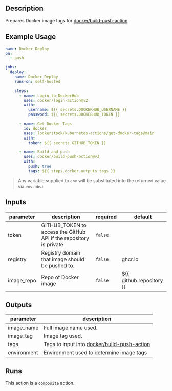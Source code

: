 <!-- action-docs-description -->

## Description

Prepares Docker image tags for [docker/build-push-action](https://github.com/docker/build-push-action)

<!-- action-docs-description -->

## Example Usage

```yaml
name: Docker Deploy
on:
  - push

jobs:
  deploy:
    name: Docker Deploy
    runs-on: self-hosted

    steps:
      - name: Login to DockerHub
        uses: docker/login-action@v2
        with:
          username: ${{ secrets.DOCKERHUB_USERNAME }}
          password: ${{ secrets.DOCKERHUB_TOKEN }}

      - name: Get Docker Tags
        id: docker
        uses: lockerstock/kubernetes-actions/get-docker-tags@main
        with:
          token: ${{ secrets.GITHUB_TOKEN }}

      - name: Build and push
        uses: docker/build-push-action@v3
        with:
          push: true
          tags: ${{ steps.docker.outputs.tags }}
```

> Any variable supplied to `env` will be substituted into the returned value via `envsubst`

<!-- action-docs-inputs -->

## Inputs

| parameter  | description                                                        | required | default                  |
| ---------- | ------------------------------------------------------------------ | -------- | ------------------------ |
| token      | GITHUB_TOKEN to access the GitHub API if the repository is private | `false`  |                          |
| registry   | Registry domain that image should be pushed to.                    | `false`  | ghcr.io                  |
| image_repo | Repo of Docker image                                               | `false`  | ${{ github.repository }} |

<!-- action-docs-inputs -->

<!-- action-docs-outputs -->

## Outputs

| parameter   | description                                                                                |
| ----------- | ------------------------------------------------------------------------------------------ |
| image_name  | Full image name used.                                                                      |
| image_tag   | Image tag used.                                                                            |
| tags        | Tags to input into [docker/build-push-action](https://github.com/docker/build-push-action) |
| environment | Environment used to determine image tags                                                   |

<!-- action-docs-outputs -->

<!-- action-docs-runs -->

## Runs

This action is a `composite` action.

<!-- action-docs-runs -->
